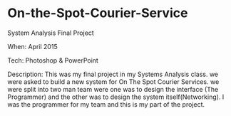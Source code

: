 # On-the-Spot-Courier-Service
System Analysis Final Project

When: April 2015

Tech: Photoshop & PowerPoint

Description:  This was my final project in my Systems Analysis class. we were asked to build a new system for On The Spot Courier Services. we were split into two man team were one was to design the interface (The Programmer) and the other was to design the system itself(Networking). I was the programmer for my team and this is my part of the project.
